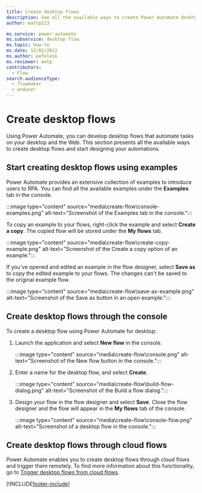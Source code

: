```yaml
---
title: Create desktop flows
description: See all the available ways to create Power Automate desktop flows.
author: mattp123

ms.service: power-automate
ms.subservice: desktop-flow
ms.topic: how-to
ms.date: 12/02/2022
ms.author: pefelesk
ms.reviewer: matp
contributors:
  - Flow
search.audienceType: 
  - flowmaker
  - enduser
---
```


# Create desktop flows

Using Power Automate, you can develop desktop flows that automate tasks on your desktop and the Web. This section presents all the available ways to create desktop flows and start designing your automations.

## Start creating desktop flows using examples

Power Automate provides an extensive collection of examples to introduce users to RPA. You can find all the available examples under the **Examples** tab in the console.

:::image type="content" source="media\create-flow\console-examples.png" alt-text="Screenshot of the Examples tab in the console.":::

To copy an example to your flows, right-click the example and select **Create a copy**. The copied flow will be stored under the **My flows** tab.

:::image type="content" source="media\create-flow\create-copy-example.png" alt-text="Screenshot of the Create a copy option of an example.":::

If you've opened and edited an example in the flow designer, select **Save as** to copy the edited example to your flows. The changes can't be saved to the original example flow.

:::image type="content" source="media\create-flow\save-as-example.png" alt-text="Screenshot of the Save as button in an open example.":::

## Create desktop flows through the console

To create a desktop flow using Power Automate for desktop:

1. Launch the application and select **New flow** in the console.

   :::image type="content" source="media\create-flow\console.png" alt-text="Screenshot of the New flow button in the console.":::

1. Enter a name for the desktop flow, and select **Create**.

   :::image type="content" source="media\create-flow\build-flow-dialog.png" alt-text="Screenshot of the Build a flow dialog.":::

1. Design your flow in the flow designer and select **Save**. Close the flow designer and the flow will appear in the **My flows** tab of the console.

   :::image type="content" source="media\create-flow\console-flow.png" alt-text="Screenshot of a desktop flow in the console.":::

## Create desktop flows through cloud flows

Power Automate enables you to create desktop flows through cloud flows and trigger them remotely. To find more information about this functionality, go to [Trigger desktop flows from cloud flows](trigger-desktop-flows.md).

[!INCLUDE[footer-include](../includes/footer-banner.md)]
